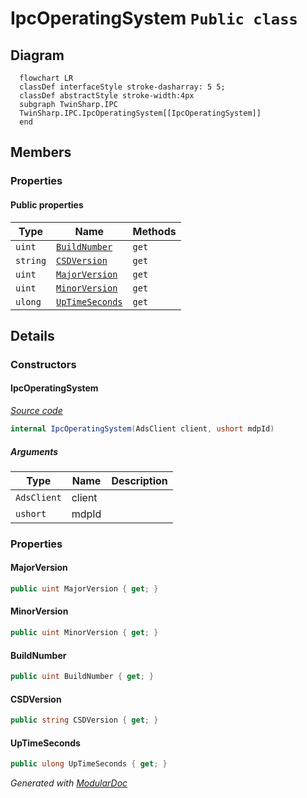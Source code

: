 # IpcOperatingSystem `Public class`

## Diagram
```mermaid
  flowchart LR
  classDef interfaceStyle stroke-dasharray: 5 5;
  classDef abstractStyle stroke-width:4px
  subgraph TwinSharp.IPC
  TwinSharp.IPC.IpcOperatingSystem[[IpcOperatingSystem]]
  end
```

## Members
### Properties
#### Public  properties
| Type | Name | Methods |
| --- | --- | --- |
| `uint` | [`BuildNumber`](#buildnumber) | `get` |
| `string` | [`CSDVersion`](#csdversion) | `get` |
| `uint` | [`MajorVersion`](#majorversion) | `get` |
| `uint` | [`MinorVersion`](#minorversion) | `get` |
| `ulong` | [`UpTimeSeconds`](#uptimeseconds) | `get` |

## Details
### Constructors
#### IpcOperatingSystem
[*Source code*](https://github.com///blob//TwinSharp/IPC/IpcOperatingSystem.cs#L13)
```csharp
internal IpcOperatingSystem(AdsClient client, ushort mdpId)
```
##### Arguments
| Type | Name | Description |
| --- | --- | --- |
| `AdsClient` | client |   |
| `ushort` | mdpId |   |

### Properties
#### MajorVersion
```csharp
public uint MajorVersion { get; }
```

#### MinorVersion
```csharp
public uint MinorVersion { get; }
```

#### BuildNumber
```csharp
public uint BuildNumber { get; }
```

#### CSDVersion
```csharp
public string CSDVersion { get; }
```

#### UpTimeSeconds
```csharp
public ulong UpTimeSeconds { get; }
```

*Generated with* [*ModularDoc*](https://github.com/hailstorm75/ModularDoc)
